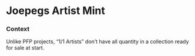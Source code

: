 # Joepegs Artist Mint

### Context
Unlike PFP projects, “1/1 Artists” don’t have all quantity in a collection ready for sale at start.
